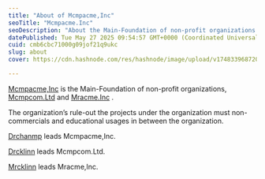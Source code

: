 ```yaml
---
title: "About of Mcmpacme,Inc"
seoTitle: "Mcmpacme.Inc"
seoDescription: "About the Main-Foundation of non-profit organizations."
datePublished: Tue May 27 2025 09:54:57 GMT+0000 (Coordinated Universal Time)
cuid: cmb6cbc71000g09jof21q9ukc
slug: about
cover: https://cdn.hashnode.com/res/hashnode/image/upload/v1748339687200/ca8ae40e-1bef-4c6d-ad80-6005b1bc51a4.png

---
```


[Mcmpacme,Inc](https://sirchanmp.vivaldi.net/) is the Main-Foundation of non-profit organizations, [Mcmpcom.Ltd](https://uuchanmp.vivaldi.net) and [Mracme.Inc](https://drlinn.vivaldi.net) .

The organization’s rule-out the projects under the organization must non-commercials and educational usages in between the organization.

[Drchanmp](https://github.com/drchanmp) leads Mcmpacme,Inc.

[Drcklinn](https://github.com/drcklinn) leads Mcmpcom.Ltd.

[Mrcklinn](https://github.com/mrcklinn) leads Mracme,Inc.